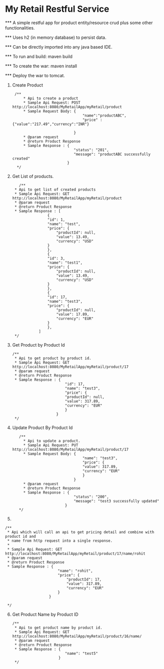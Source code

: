 # My Retail Restful Service

*** A simple restful app for product entity/resource crud plus some other functionalities.

*** Uses h2 (in memory database) to persist data.

*** Can be directly imported into any java based IDE.

*** To run and build: maven build

*** To create the war: maven install

*** Deploy the war to tomcat. 

 1. Create Product
 
		 /**
		     * Api to create a product
		     * Sample Api Request: POST http://localhost:8080/MyRetailApp/myRetail/product
		     * Sample Request Body: {
		                                "name":"productABC",    
		                                "price" : {"value":"217.49","currency":"INR"}
		    
		                            }
		     * @param request
		     * @return Product Response
		     * Sample Response : {
		                            "status": "201",
		                            "message": "productABC successfully created"
		                         }
		  */
		  

2. 	Get List of products.
   
       
	       /**
		 * Api to get list of created products
		 * Sample Api Request: GET http://localhost:8080/MyRetailApp/myRetail/product
		 * @param request
		 * @return Product Response
		 * Sample Response : [
					    {
						"id": 1,
						"name": "test",
						"price": {
						    "productId": null,
						    "value": 13.49,
						    "currency": "USD"
						}
					    },
					    {
						"id": 3,
						"name": "test1",
						"price": {
						    "productId": null,
						    "value": 13.49,
						    "currency": "USD"
						}
					    },
					    {
						"id": 17,
						"name": "test3",
						"price": {
						    "productId": null,
						    "value": 17.89,
						    "currency": "EUR"
						}
					    },
					]
		 */

3.  Get Product by Product Id

		/**
		 * Api to get product by product id.
		 * Sample Api Request: GET http://localhost:8080/MyRetailApp/myRetail/product/17
		 * @param request
		 * @return Product Response
		 * Sample Response : {
							    "id": 17,
							    "name": "test3",
							    "price": {
								"productId": null,
								"value": 317.89,
								"currency": "EUR"
							    }
							}
		 */

 4. Update Product By Product Id	
   
		   /**
			 * Api to update a product.
			 * Sample Api Request: PUT http://localhost:8080/MyRetailApp/myRetail/product/17
			 * Sample Request Body: {
									    "name": "test3",
									    "price": {
										"value": 317.89,
										"currency": "EUR"
									    }
									}
			 * @param request
			 * @return Product Response
			 * Sample Response : {
								    "status": "200",
								    "message": "test3 successfully updated"
								}
		   */
 
 5.    
     
	/** 
	 * Api which will call an api to get pricing detail and combine with product id and
	 * name from http request into a single response.
	 * 
	 * Sample Api Request: GET http://localhost:8080/MyRetailApp/myRetail/product/17/name/rohit
	 * @param request
	 * @return Product Response
	 * Sample Response : {
						    "name": "rohit",
						    "price": {
						        "productId": 17,
						        "value": 317.89,
						        "currency": "EUR"
						    }
						}
	 
 	 */
 6. Get Product Name by Product ID
 	
		/**
		 * Api to get product name by product id.
		 * Sample Api Request: GET http://localhost:8080/MyRetailApp/myRetail/product/16/name/
		 * @param request
		 * @return Product Response
		 * Sample Response : {
							    "name": "test5"
							 }
		 */ 
